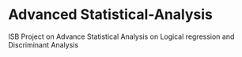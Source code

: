 # Advanced Statistical-Analysis
ISB Project on Advance Statistical Analysis on Logical regression and Discriminant Analysis
